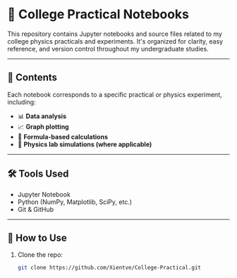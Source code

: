 # 📘 College Practical Notebooks

This repository contains Jupyter notebooks and source files related to my college physics practicals and experiments. It's organized for clarity, easy reference, and version control throughout my undergraduate studies.

---

## 🔬 Contents

Each notebook corresponds to a specific practical or physics experiment, including:

- 📊 **Data analysis**
- 📈 **Graph plotting**
- 🧮 **Formula-based calculations**
- 🧪 **Physics lab simulations (where applicable)**

---

## 🛠️ Tools Used

- Jupyter Notebook
- Python (NumPy, Matplotlib, SciPy, etc.)
- Git & GitHub

---

## 🚀 How to Use

1. Clone the repo:
   ```bash
   git clone https://github.com/Xientve/College-Practical.git
